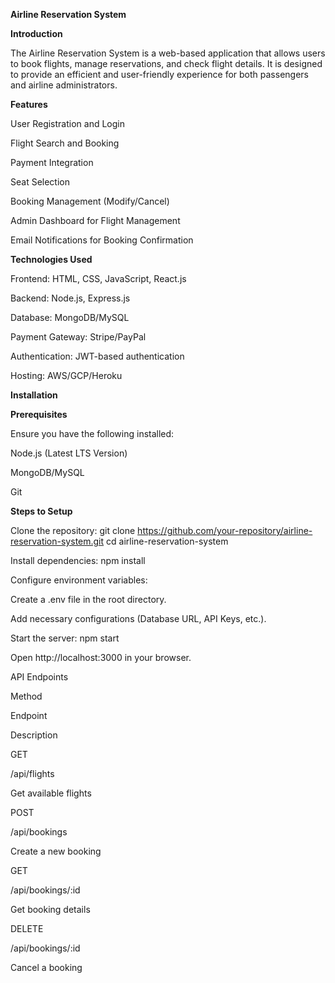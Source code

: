 **Airline Reservation System**

**Introduction**

The Airline Reservation System is a web-based application that allows users to book flights, manage reservations, and check flight details. It is designed to provide an efficient and user-friendly experience for both passengers and airline administrators.

**Features**

User Registration and Login

Flight Search and Booking

Payment Integration

Seat Selection

Booking Management (Modify/Cancel)

Admin Dashboard for Flight Management

Email Notifications for Booking Confirmation

**Technologies Used**

Frontend: HTML, CSS, JavaScript, React.js

Backend: Node.js, Express.js

Database: MongoDB/MySQL

Payment Gateway: Stripe/PayPal

Authentication: JWT-based authentication

Hosting: AWS/GCP/Heroku

**Installation**

**Prerequisites**

Ensure you have the following installed:

Node.js (Latest LTS Version)

MongoDB/MySQL

Git

**Steps to Setup**

Clone the repository:
git clone https://github.com/your-repository/airline-reservation-system.git
cd airline-reservation-system

Install dependencies:
npm install

Configure environment variables:

Create a .env file in the root directory.

Add necessary configurations (Database URL, API Keys, etc.).

Start the server:
npm start

Open http://localhost:3000 in your browser.

API Endpoints

Method

Endpoint

Description

GET

/api/flights

Get available flights

POST

/api/bookings

Create a new booking

GET

/api/bookings/:id

Get booking details

DELETE

/api/bookings/:id

Cancel a booking
